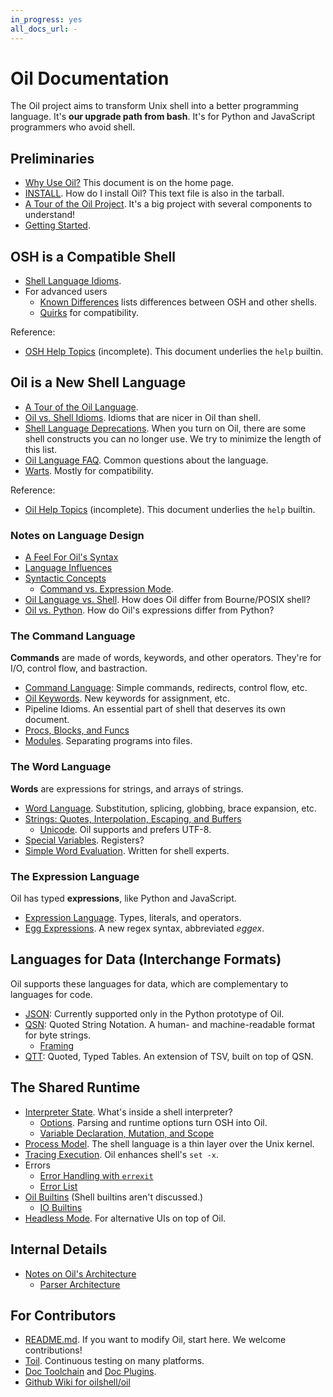 ```yaml
---
in_progress: yes
all_docs_url: -
---
```


Oil Documentation
=================

The Oil project aims to transform Unix shell into a better programming
language.  It's **our upgrade path from bash**.  It's for Python and JavaScript
programmers who avoid shell.

<div id="toc">
</div>

## Preliminaries

- [Why Use Oil?](/why.html)  This document is on the home page.
- [INSTALL](INSTALL.html). How do I install Oil?  This text file is also in the
  tarball.
- [A Tour of the Oil Project](project-tour.html).  It's a big project with
  several components to understand!
- [Getting Started](getting-started.html).

## OSH is a Compatible Shell

- [Shell Language Idioms](shell-idioms.html).
- For advanced users
  - [Known Differences](known-differences.html) lists differences between OSH and
    other shells.  
  - [Quirks](quirks.html) for compatibility.

Reference:

- [OSH Help Topics](osh-help-topics.html) (incomplete).  This document
  underlies the `help` builtin.

## Oil is a New Shell Language

- [A Tour of the Oil Language](oil-language-tour.html).
- [Oil vs. Shell Idioms](idioms.html).  Idioms that are nicer in Oil than shell.
- [Shell Language Deprecations](deprecations.html).  When you turn on Oil,
  there are some shell constructs you can no longer use.  We try to minimize
  the length of this list.
- [Oil Language FAQ](oil-language-faq.html).  Common questions about the
  language.
- [Warts](warts.html).  Mostly for compatibility.

Reference:

- [Oil Help Topics](oil-help-topics.html) (incomplete).  This document
  underlies the `help` builtin.

### Notes on Language Design

- [A Feel For Oil's Syntax](syntax-feelings.html)
- [Language Influences](language-influences.html)
- [Syntactic Concepts](syntactic-concepts.html)
  - [Command vs. Expression Mode](command-vs-expression-mode.html).
- [Oil Language vs. Shell](oil-vs-shell.html).  How does Oil differ from
  Bourne/POSIX shell?
- [Oil vs. Python](oil-vs-python.html).  How do Oil's expressions differ from
  Python?

### The Command Language

**Commands** are made of words, keywords, and other operators.  They're for
I/O, control flow, and bastraction.

- [Command Language](command-language.html): Simple commands, redirects,
  control flow, etc.
- [Oil Keywords](oil-keywords.html). New keywords for assignment, etc.
- Pipeline Idioms.  An essential part of shell that deserves its own document.
- [Procs, Blocks, and Funcs](proc-block-func.html)
- [Modules](modules.html).  Separating programs into files.

### The Word Language

**Words** are expressions for strings, and arrays of strings.

- [Word Language](word-language.html).  Substitution, splicing, globbing, brace
  expansion, etc.
- [Strings: Quotes, Interpolation, Escaping, and Buffers](strings.html)
  - [Unicode](unicode.html).  Oil supports and prefers UTF-8.
- [Special Variables](oil-special-vars.html).  Registers?
- [Simple Word Evaluation](simple-word-eval.html).  Written for shell experts.

### The Expression Language

Oil has typed **expressions**, like Python and JavaScript.

- [Expression Language](expression-language.html).  Types, literals, and
  operators.
- [Egg Expressions](eggex.html).  A new regex syntax, abbreviated *eggex*.

## Languages for Data (Interchange Formats)

Oil supports these languages for data, which are complementary to languages for
code.

- [JSON](json.html): Currently supported only in the Python prototype of Oil.
- [QSN](qsn.html): Quoted String Notation.  A human- and machine-readable
  format for byte strings.
  - [Framing](framing.html)
- [QTT](qtt.html): Quoted, Typed Tables.  An extension of TSV, built on top of
  QSN.

## The Shared Runtime

- [Interpreter State](interpreter-state.html).  What's inside a shell
  interpreter?
  - [Options](options.html).  Parsing and runtime options turn OSH into Oil.
  - [Variable Declaration, Mutation, and Scope](variables.html)
- [Process Model](process-model.html).  The shell language is a thin layer over
  the Unix kernel.
- [Tracing Execution](xtrace.html).  Oil enhances shell's `set -x`.
- Errors
  - [Error Handling with `errexit`](errexit.html)
  - [Error List](errors.html) 
- [Oil Builtins](oil-builtins.html) (Shell builtins aren't discussed.)
  - [IO Builtins](io-builtins.html)
- [Headless Mode](headless.html).  For alternative UIs on top of Oil.

## Internal Details

- [Notes on Oil's Architecture](architecture-notes.html)
  - [Parser Architecture](parser-architecture.html)

## For Contributors

- [README.md](README.html).  If you want to modify Oil, start here.  We
  welcome contributions!
- [Toil](toil.html).  Continuous testing on many platforms.
- [Doc Toolchain](doc-toolchain.html) and [Doc Plugins](doc-plugins.html).
- [Github Wiki for oilshell/oil](https://github.com/oilshell/oil/wiki)

<!--

Discarded, maybe delete these

[What is Oil?](what-is-oil.html)  High-level descriptions of the project.

-->
